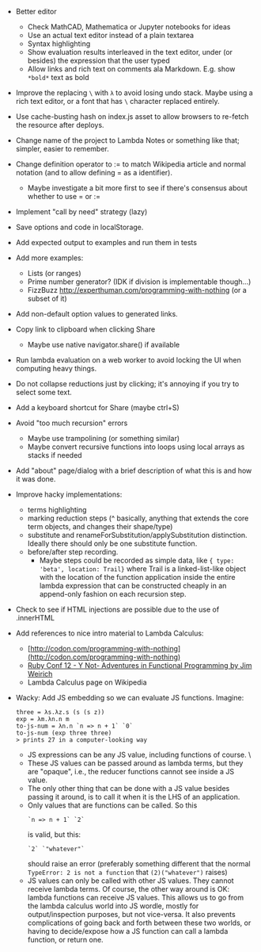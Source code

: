 - Better editor
  - Check MathCAD, Mathematica or Jupyter notebooks for ideas
  - Use an actual text editor instead of a plain textarea
  - Syntax highlighting
  - Show evaluation results interleaved in the text editor, under (or besides)
    the expression that the user typed
  - Allow links and rich text on comments ala Markdown. E.g. show `*bold*` text as bold
- Improve the replacing `\` with `λ` to avoid losing undo stack. Maybe using a rich text editor, or a font that has `\` character replaced entirely.
- Use cache-busting hash on index.js asset to allow browsers to re-fetch the resource after deploys.
- Change name of the project to Lambda Notes or something like that; simpler, easier to remember.
- Change definition operator to := to match Wikipedia article and normal notation (and to allow defining = as a identifier).
  - Maybe investigate a bit more first to see if there's consensus about whether to use = or :=
- Implement "call by need" strategy (lazy)
- Save options and code in localStorage.
- Add expected output to examples and run them in tests
- Add more examples:
  - Lists (or ranges)
  - Prime number generator? (IDK if division is implementable though...)
  - FizzBuzz http://experthuman.com/programming-with-nothing (or a subset of it)
- Add non-default option values to generated links.
- Copy link to clipboard when clicking Share
  - Maybe use native navigator.share() if available
- Run lambda evaluation on a web worker to avoid locking the UI when computing heavy things.
- Do not collapse reductions just by clicking; it's annoying if you try to select some text.
- Add a keyboard shortcut for Share (maybe ctrl+S)
- Avoid "too much recursion" errors
  - Maybe use trampolining (or something similar)
  - Maybe convert recursive functions into loops using local arrays as stacks if needed
- Add "about" page/dialog with a brief description of what this is and how it was done.
- Improve hacky implementations:
  - terms highlighting
  - marking reduction steps
  (^ basically, anything that extends the core term objects, and changes their shape/type)
  - substitute and renameForSubstitution/applySubstitution distinction. Ideally there should only be one substitute function.
  - before/after step recording.
    - Maybe steps could be recorded as simple data, like `{ type: 'beta',
      location: Trail}` where Trail is a linked-list-like object with the
      location of the function application inside the entire lambda expression
      that can be constructed cheaply in an append-only fashion on each
      recursion step.
- Check to see if HTML injections are possible due to the use of .innerHTML
- Add references to nice intro material to Lambda Calculus:
  - [http://codon.com/programming-with-nothing](http://codon.com/programming-with-nothing)
  - [Ruby Conf 12 - Y Not- Adventures in Functional Programming by Jim Weirich](https://www.youtube.com/watch?v=FITJMJjASUs)
  - Lambda Calculus page on Wikipedia

- Wacky: Add JS embedding so we can evaluate JS functions. Imagine:

  ```
  three = λs.λz.s (s (s z))
  exp = λm.λn.n m
  to-js-num = λn.n `n => n + 1` `0`
  to-js-num (exp three three)
  > prints 27 in a computer-looking way
  ```
  - JS expressions can be any JS value, including functions of course. \
  - These JS values can be passed around as lambda terms, but they are "opaque", i.e., the reducer functions cannot see inside a JS value.
  - The only other thing that can be done with a JS value besides passing it around, is to call it when it is the LHS of an application.
  - Only values that are functions can be called. So this
    ```
    `n => n + 1` `2`
    ```
    is valid, but this:
    ```
    `2` `"whatever"`
    ```
    should raise an error (preferably something different that the normal `TypeError: 2 is not a function` that `(2)("whatever")` raises)
  - JS values can only be called with other JS values. They cannot receive lambda terms. Of course, the other way around is OK: lambda functions can receive JS values. This allows us to go from the lambda calculus world into JS wordle, mostly for output/inspection purposes, but not vice-versa. It also prevents complications of going back and forth between these two worlds, or having to decide/expose how a JS function can call a lambda function, or return one.

